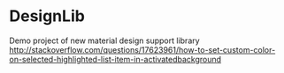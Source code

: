 # DesignLib
Demo project of new material design support library
http://stackoverflow.com/questions/17623961/how-to-set-custom-color-on-selected-highlighted-list-item-in-activatedbackground
 <style name="MyRadioButton" parent="@android:style/Widget.CompoundButton.RadioButton">
        <item name="android:activatedBackgroundIndicator">@drawable/activated_background</item>
    </style>
    

<selector xmlns:android="http://schemas.android.com/apk/res/android">
    <item android:state_activated="true" android:drawable="@color/colorAccent" />
    <item android:state_selected="true" android:drawable="@color/colorAccent" />
    <item android:state_pressed="true" android:drawable="@color/colorAccent" />
</selector>

